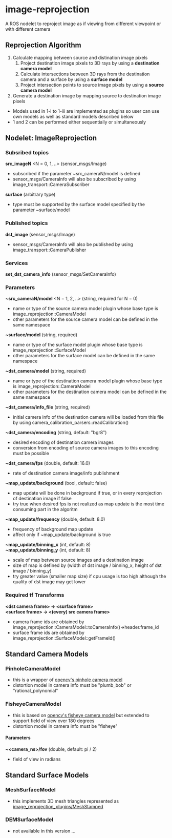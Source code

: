 # image-reprojection
A ROS nodelet to reproject image as if viewing from different viewpoint or with different camera

## Reprojection Algorithm
1. Calculate mapping between source and distination image pixels
    1. Project destination image pixels to 3D rays by using a **destination camera model**
    1. Calculate intersections between 3D rays from the destination camera and a surface by using a **surface model**
    1. Project intersection points to source image pixels by using a **source camera model**
1. Generate a destination image by mapping source to destination image pixels

* Models used in 1-i to 1-iii are implemented as plugins so user can use own models as well as standard models described below
* 1 and 2 can be performed either sequentially or simultaneously

## Nodelet: ImageReprojection

### Subsribed topics
**src_imageN** <N = 0, 1, ..> (sensor_msgs/Image)
* subscribed if the parameter ~src_cameraN/model is defined
* sensor_msgs/CameraInfo will also be subscribed by using image_transport::CameraSubscriber

**surface** (arbitrary type)
* type must be supported by the surface model specified by the parameter ~surface/model

### Published topics
**dst_image** (sensor_msgs/Image)
* sensor_msgs/CameraInfo will also be published by using image_transport::CameraPublisher

### Services
**set_dst_camera_info** (sensor_msgs/SetCameraInfo)

### Parameters
**~src_cameraN/model** <N = 1, 2, ..> (string, required for N = 0)
* name or type of the source camera model plugin whose base type is image_reprojection::CameraModel
* other parameters for the source camera model can be defined in the same namespace

**~surface/model** (string, required)
* name or type of the surface model plugin whose base type is image_reprojection::SurfaceModel
* other parameters for the surface model can be defined in the same namespace

**~dst_camera/model** (string, required)
* name or type of the destination camera model plugin whose base type is image_reprojection::CameraModel
* other parameters for the destination camera model can be defined in the same namespace

**~dst_camera/info_file** (string, required)
* initial camera info of the destination camera will be loaded from this file by using camera_calibration_parsers::readCalibration()

**~dst_camera/encoding** (string, default: "bgr8")
* desired encoding of destination camera images
* conversion from encoding of source camera images to this encoding must be possible

**~dst_camera/fps** (double, default: 16.0)
* rate of destination camera image/info publishment

**~map_update/background** (bool, default: false)
* map update will be done in background if true, or in every reprojection of destination image if false
* try true when desired fps is not realized as map update is the most time consuming part in the algoritm

**~map_update/frequency** (double, default: 8.0)
* frequency of background map update
* affect only if ~map_update/background is true

**~map_update/binning_x** (int, default: 8)\
**~map_update/binning_y** (int, default: 8)
* scale of map between source images and a destination image
* size of map is defined by (width of dst image / binning_x, height of dst image / binning_y)
* try greater value (smaller map size) if cpu usage is too high although the quality of dst image may get lower

### Required tf Transforms
**\<dst camera frame> -> \<surface frame>**\
**\<surface frame> -> \<(every) src camera frame>**

* camera frame ids are obtained by image_reprojection::CameraModel::toCameraInfo()->header.frame_id
* surface frame ids are obtained by image_reprojection::SurfaceModel::getFrameId()

## Standard Camera Models

### PinholeCameraModel
* this is a wrapper of [opencv's pinhole camera model](https://docs.opencv.org/trunk/d9/d0c/group__calib3d.html)
* distortion model in camera info must be "plumb_bob" or "rational_polynomial"

### FisheyeCameraModel
* this is based on [opencv's fisheye camera model](https://docs.opencv.org/trunk/db/d58/group__calib3d__fisheye.html) but extended to support field of view over 180 degrees
* distortion model in camera info must be "fisheye"

#### Parameters
**~<camera_ns>/fov** (double, default: pi / 2)
* field of view in radians

## Standard Surface Models

### MeshSurfaceModel
* this implements 3D mesh triangles represented as [image_reprojection_plugins/MeshStamped](image_reprojection_plugins/msg/MeshStamped.msg)

### DEMSurfaceModel
* not available in this version ...

